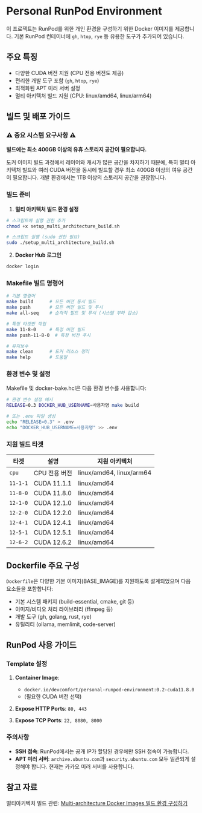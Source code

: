 # Personal RunPod Environment

이 프로젝트는 RunPod를 위한 개인 환경을 구성하기 위한 Docker 이미지를 제공합니다. 기본 RunPod 컨테이너에 `gh`, `htop`, `rye` 등 유용한 도구가 추가되어 있습니다.

## 주요 특징

- 다양한 CUDA 버전 지원 (CPU 전용 버전도 제공)
- 편리한 개발 도구 포함 (`gh`, `htop`, `rye`)
- 최적화된 APT 미러 서버 설정
- 멀티 아키텍처 빌드 지원 (CPU: linux/amd64, linux/arm64)

## 빌드 및 배포 가이드

### ⚠️ 중요 시스템 요구사항 ⚠️

**빌드에는 최소 400GB 이상의 유휴 스토리지 공간이 필요합니다.**

도커 이미지 빌드 과정에서 레이어와 캐시가 많은 공간을 차지하기 때문에, 특히 멀티 아키텍처 빌드와 여러 CUDA 버전을 동시에 빌드할 경우 최소 400GB 이상의 여유 공간이 필요합니다. 개발 환경에서는 1TB 이상의 스토리지 공간을 권장합니다.

### 빌드 준비

1. **멀티 아키텍처 빌드 환경 설정**

```bash
# 스크립트에 실행 권한 추가
chmod +x setup_multi_architecture_build.sh

# 스크립트 실행 (sudo 권한 필요)
sudo ./setup_multi_architecture_build.sh
```

2. **Docker Hub 로그인**

```bash
docker login
```

### Makefile 빌드 명령어

```bash
# 기본 명령어
make build      # 모든 버전 동시 빌드
make push       # 모든 버전 빌드 및 푸시
make all-seq    # 순차적 빌드 및 푸시 (시스템 부하 감소)

# 특정 타겟만 작업
make 11-8-0     # 특정 버전 빌드
make push-11-8-0  # 특정 버전 푸시

# 유지보수
make clean      # 도커 리소스 정리
make help       # 도움말
```

### 환경 변수 및 설정

Makefile 및 docker-bake.hcl은 다음 환경 변수를 사용합니다:

```bash
# 환경 변수 설정 예시
RELEASE=0.3 DOCKER_HUB_USERNAME=사용자명 make build

# 또는 .env 파일 생성
echo "RELEASE=0.3" > .env
echo "DOCKER_HUB_USERNAME=사용자명" >> .env
```

### 지원 빌드 타겟

| 타겟 | 설명 | 지원 아키텍처 |
|------|------|--------------|
| `cpu` | CPU 전용 버전 | linux/amd64, linux/arm64 |
| `11-1-1` | CUDA 11.1.1 | linux/amd64 |
| `11-8-0` | CUDA 11.8.0 | linux/amd64 |
| `12-1-0` | CUDA 12.1.0 | linux/amd64 |
| `12-2-0` | CUDA 12.2.0 | linux/amd64 |
| `12-4-1` | CUDA 12.4.1 | linux/amd64 |
| `12-5-1` | CUDA 12.5.1 | linux/amd64 |
| `12-6-2` | CUDA 12.6.2 | linux/amd64 |

## Dockerfile 주요 구성

`Dockerfile`은 다양한 기본 이미지(BASE_IMAGE)를 지원하도록 설계되었으며 다음 요소들을 포함합니다:

- 기본 시스템 패키지 (build-essential, cmake, git 등)
- 이미지/비디오 처리 라이브러리 (ffmpeg 등)
- 개발 도구 (gh, golang, rust, rye)
- 유틸리티 (ollama, memlimit, code-server)

## RunPod 사용 가이드

### Template 설정

1. **Container Image**: 
   - `docker.io/devcomfort/personal-runpod-environment:0.2-cuda11.8.0`
   - (필요한 CUDA 버전 선택)

2. **Expose HTTP Ports**: `80, 443`

3. **Expose TCP Ports**: `22, 8080, 8000`

### 주의사항

- **SSH 접속**: RunPod에서는 공개 IP가 할당된 경우에만 SSH 접속이 가능합니다.
- **APT 미러 서버**: `archive.ubuntu.com`과 `security.ubuntu.com` 모두 일관되게 설정해야 합니다. 현재는 카카오 미러 서버를 사용합니다.

## 참고 자료

멀티아키텍처 빌드 관련: [Multi-architecture Docker Images 빌드 환경 구성하기](https://medium.com/@dudwls96/multi-architecture-docker-images-%EB%B9%8C%EB%93%9C-%ED%99%98%EA%B2%BD-%EA%B5%AC%EC%84%B1%ED%95%98%EA%B8%B0-421ca3ae380d)
